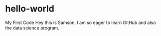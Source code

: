 # hello-world
My First Code
Hey this is Samson, 
I am so eager to learn GitHub and also the data science program.
